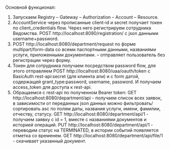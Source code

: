 Основной функционал:

1.  Запускаем Registry – Gateway – Authorization – Account – Resource.
2.  AccountService через прописанные client-id и secret получает токен по client_credentials flow. Через него регистрируем сотрудника Ведомства.
    POST http://localhost:8080/registration/ с json данными username+password.
3.  POST http://localhost:8080/department/request по форме multipart/form-data со всеми паспортными данными, названиями услуги, приложенными документами. – отправляет пользователь без регистрации через форму.
4.  Токен для сотрудника получаем посредством password flow, для этого отправляем
    POST http://localhost:8080/uaa/oauth/token с BasicAuth rest-api:secret (для клиента апи)
    и с form датой, содержащей grant_type:password, username, password. И получаем access_token для доступа к rest-api.
5.  Обращаемся с rest-api по полученном Bearer token:
    GET http://localhost:8080/department/api - получаем список всех заявок, в зависимости от переданных json данных можно фильтровать/сортировать asc по полям даты, названия услуги, имени, фамилии, отчеству, статусу.
    GET http://localhost:8080/department/api/1 - получаем заявку с id = 1, вместе с названиями документов и историей операций.
    PUT http://localhost:8080/department/api/1 - переводим статус на TERMINATED, в истории событий появляется отметка со временем.
    GET http://localhost:8080/department/api/file/1 - скачивает указанный документ.